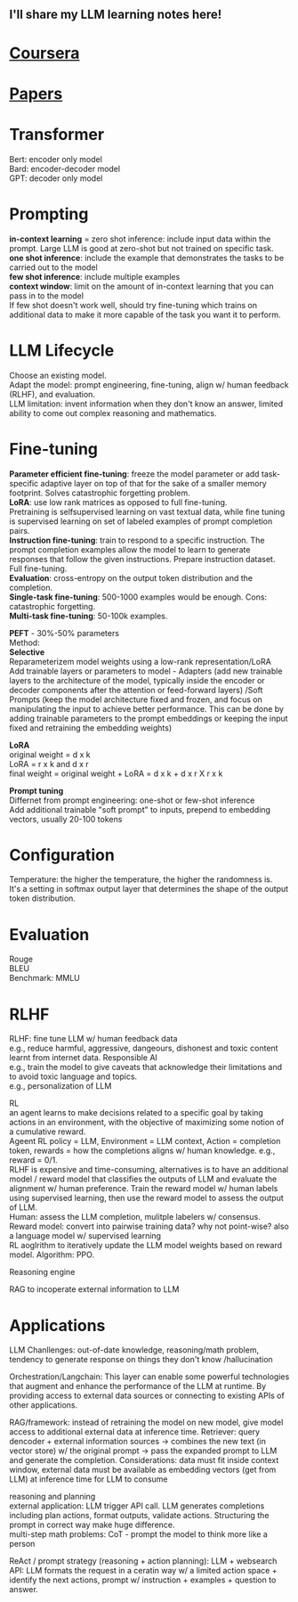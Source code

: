 ## I'll share my LLM learning notes here!

# [Coursera](https://www.coursera.org/learn/generative-ai-with-llms)

# [Papers](Papers.md)  

# Transformer
Bert: encoder only model  
Bard: encoder-decoder model  
GPT: decoder only model  

# Prompting
**in-context learning** = zero shot inference: include input data within the prompt. Large LLM is good at zero-shot but not trained on specific task.   
**one shot inference**: include the example that demonstrates the tasks to be carried out to the model  
**few shot inference**: include multiple examples  
**context window**: limit on the amount of in-context learning that you can pass in to the model  
If few shot doesn't work well, should try fine-tuning which trains on additional data to make it more capable of the task you want it to perform.  

# LLM Lifecycle
Choose an existing model.  
Adapt the model: prompt engineering, fine-tuning, align w/ human feedback (RLHF), and evaluation.  
LLM limitation: invent information when they don't know an answer, limited ability to come out complex reasoning and mathematics.  

# Fine-tuning
**Parameter efficient fine-tuning**: freeze the model parameter or add task-specific adaptive layer on top of that for the sake of a smaller memory footprint. Solves catastrophic forgetting problem.  
**LoRA**: use low rank matrices as opposed to full fine-tuning.  
Pretraining is selfsupervised learning on vast textual data, while fine tuning is supervised learning on set of labeled examples of prompt completion pairs.  
**Instruction fine-tuning**: train to respond to a specific instruction. The prompt completion examples allow the model to learn to generate responses that follow the given instructions. Prepare instruction dataset. Full fine-tuning.  
**Evaluation**: cross-entropy on the output token distribution and the completion.  
**Single-task fine-tuning**: 500-1000 examples would be enough. Cons: catastrophic forgetting.  
**Multi-task fine-tuning**: 50-100k examples.  

**PEFT** - 30%-50% parameters  
Method:  
**Selective**  
Reparameterizem model weights using a low-rank representation/LoRA  
Add trainable layers or parameters to model - Adapters (add new trainable layers to the architecture of the model, typically inside the encoder or decoder components after the attention or feed-forward layers) /Soft Prompts (keep the model architecture fixed and frozen, and focus on manipulating the input to achieve better performance. This can be done by adding trainable parameters to the prompt embeddings or keeping the input fixed and retraining the embedding weights)  
  
**LoRA**  
original weight = d x k  
LoRA = r x k and d x r  
final weight = original weight + LoRA = d x k + d x r X r x k  
  
**Prompt tuning**  
Differnet from prompt engineering: one-shot or few-shot inference  
Add additional trainable "soft prompt" to inputs, prepend to embedding vectors, usually 20-100 tokens  


# Configuration  
Temperature: the higher the temperature, the higher the randomness is.   
It's a setting in softmax output layer that determines the shape of the output token distribution.  

# Evaluation  
Rouge  
BLEU  
Benchmark: MMLU  

# RLHF  
RLHF: fine tune LLM w/ human feedback data  
e.g., reduce harmful, aggressive, dangeours, dishonest and toxic content learnt from internet data. Responsible AI  
e.g., train the model to give caveats that acknowledge their limitations and to avoid toxic language and topics.  
e.g., personalization of LLM  

RL  
an agent learns to make decisions related to a specific goal by taking actions in an environment, with the objective of maximizing some notion of a cumulative reward.  
Ageent RL policy = LLM, Environment = LLM context, Action = completion token, rewards = how the completions aligns w/ human knowledge. e.g., reward = 0/1.  
RLHF is expensive and time-consuming, alternatives is to have an additional model / reward model that classifies the outputs of LLM and evaluate the alignment w/ human preference. Train the reward model w/ human labels using supervised learning, then use the reward model to assess the output of LLM.  
Human: assess the LLM completion, mulitple labelers w/ consensus.  
Reward model: convert into pairwise training data? why not point-wise? also a language model w/ supervised learning  
RL aoglrithm to iteratively update the LLM model weights based on reward model. Algorithm: PPO.  

Reasoning engine

RAG to incoperate external information to LLM

# Applications
LLM Chanllenges: out-of-date knowledge, reasoning/math problem, tendency to generate response on things they don't know /hallucination  

Orchestration/Langchain: This layer can enable some powerful technologies that augment and enhance the performance of the LLM at runtime. By providing access to external data sources or connecting to existing APIs of other applications.  

RAG/framework: instead of retraining the model on new model, give model access to additional external data at inference time. Retriever: query dencoder + external information sources -> combines the new text (in vector store) w/ the original prompt -> pass the expanded prompt to LLM and generate the completion. Considerations: data must fit inside context window, external data must be available as embedding vectors (get from LLM) at inference time for LLM to consume  

reasoning and planning  
external application: LLM trigger API call. LLM generates completions including plan actions, format outputs, validate actions. Structuring the prompt in correct way make huge difference.  
multi-step math problems: CoT - prompt the model to think more like a person  

ReAct / prompt strategy (reasoning + action planning): LLM + websearch API: LLM formats the request in a ceratin way w/ a limited action space + identify the next actions, prompt w/ instruction + examples + question to answer.  
